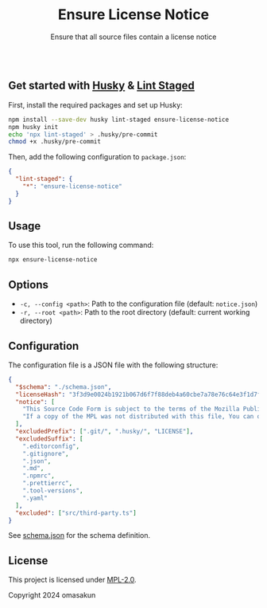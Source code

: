 <div align="center">
  <h1>Ensure License Notice</h1>
  <p>Ensure that all source files contain a license notice</p>
</div>
<br>
<br>

## Get started with [Husky](https://github.com/typicode/husky) & [Lint Staged](https://github.com/lint-staged/lint-staged)

First, install the required packages and set up Husky:

```bash
npm install --save-dev husky lint-staged ensure-license-notice
npm husky init
echo 'npx lint-staged' > .husky/pre-commit
chmod +x .husky/pre-commit
```

Then, add the following configuration to `package.json`:

```json
{
  "lint-staged": {
    "*": "ensure-license-notice"
  }
}
```

## Usage

To use this tool, run the following command:

```bash
npx ensure-license-notice
```

## Options

- `-c, --config <path>`: Path to the configuration file (default: `notice.json`)
- `-r, --root <path>`: Path to the root directory (default: current working directory)

## Configuration

The configuration file is a JSON file with the following structure:

```json
{
  "$schema": "./schema.json",
  "licenseHash": "3f3d9e0024b1921b067d6f7f88deb4a60cbe7a78e76c64e3f1d7fc3b779b9d04",
  "notice": [
    "This Source Code Form is subject to the terms of the Mozilla Public License, v. 2.0.",
    "If a copy of the MPL was not distributed with this file, You can obtain one at https://mozilla.org/MPL/2.0/."
  ],
  "excludedPrefix": [".git/", ".husky/", "LICENSE"],
  "excludedSuffix": [
    ".editorconfig",
    ".gitignore",
    ".json",
    ".md",
    ".npmrc",
    ".prettierrc",
    ".tool-versions",
    ".yaml"
  ],
  "excluded": ["src/third-party.ts"]
}
```

See [schema.json](./schema.json) for the schema definition.

## License

This project is licensed under [MPL-2.0](./LICENSE).

Copyright 2024 omasakun
